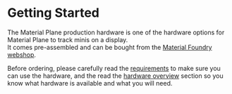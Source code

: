 # Getting Started
The Material Plane production hardware is one of the hardware options for Material Plane to track minis on a display.<br>
It comes pre-assembled and can be bought from the [Material Foundry webshop](https://www.materialfoundry.nl/).

Before ordering, please carefully read the [requirements](requirements.md) to make sure you can use the hardware, and the read the [hardware overview](HardwareOverview/sensor.md) section so you know what hardware is available and what you will need.